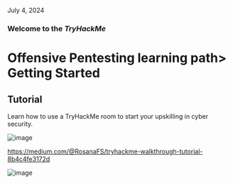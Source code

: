 July 4, 2024<br>

<p><h3> Welcome to the <em>TryHackMe</em></h3>
<h1>Offensive Pentesting learning path> Getting Started</h1>
<h2>Tutorial</h2>
<p>Learn how to use a TryHackMe room to start your upskilling in cyber security.</p>

![image](https://github.com/user-attachments/assets/f78a3b86-d850-4b3c-af78-e7fdeefbb849)

https://medium.com/@RosanaFS/tryhackme-walkthrough-tutorial-8b4c4fe3172d

![image](https://github.com/user-attachments/assets/80da209d-b908-4bbe-baf4-bf135ae7ef42)
